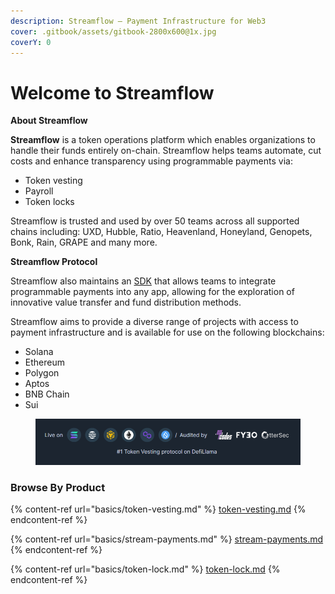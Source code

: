 ```yaml
---
description: Streamflow — Payment Infrastructure for Web3
cover: .gitbook/assets/gitbook-2800x600@1x.jpg
coverY: 0
---
```


# Welcome to Streamflow

**About Streamflow**

**Streamflow** is a token operations platform which enables organizations to handle their funds entirely on-chain. Streamflow helps teams automate, cut costs and enhance transparency using programmable payments via:

* Token vesting
* Payroll
* Token locks&#x20;

Streamflow is trusted and used by over 50 teams across all supported chains including: UXD, Hubble, Ratio, Heavenland, Honeyland, Genopets, Bonk, Rain, GRAPE and many more.&#x20;

**Streamflow Protocol**

Streamflow also maintains an [SDK](broken-reference) that allows teams to integrate programmable payments into any app, allowing for the exploration of innovative value transfer and fund distribution methods.&#x20;

Streamflow aims to provide a diverse range of projects with access to payment infrastructure and is available for use on the following blockchains:

* Solana
* Ethereum
* Polygon
* Aptos&#x20;
* BNB Chain
* Sui

<figure><img src=".gitbook/assets/Blurb.png" alt=""><figcaption></figcaption></figure>

### Browse By Product

{% content-ref url="basics/token-vesting.md" %}
[token-vesting.md](basics/token-vesting.md)
{% endcontent-ref %}

{% content-ref url="basics/stream-payments.md" %}
[stream-payments.md](basics/stream-payments.md)
{% endcontent-ref %}

{% content-ref url="basics/token-lock.md" %}
[token-lock.md](basics/token-lock.md)
{% endcontent-ref %}
